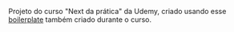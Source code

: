 Projeto do curso "Next da prática" da Udemy, criado usando esse [boilerplate](https://github.com/alexsandre/boilerplateNextJS) também criado durante o curso.